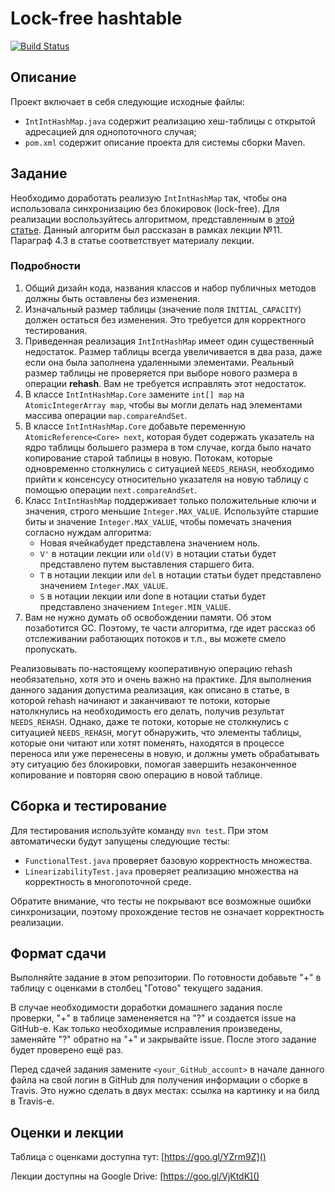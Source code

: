 # Lock-free hashtable

[![Build Status](https://travis-ci.com/ITMO-MPP-2017/lock-free-hashtable-Shemplo.svg?token=B2yLGFz6qwxKVjbLm9Ak&branch=master)](https://travis-ci.com/ITMO-MPP-2017/lock-free-hashtable-Shemplo)

## Описание
Проект включает в себя следующие исходные файлы:

* `IntIntHashMap.java` содержит реализацию хеш-таблицы с открытой адресацией для однопоточного случая;
* `pom.xml` содержит описание проекта для системы сборки Maven.

## Задание
Необходимо доработать реализую `IntIntHashMap` так, чтобы она использовала синхронизацию без блокировок (lock-free). Для реализации воспользуйтесь алгоритмом, представленным в [этой статье](https://arxiv.org/pdf/cs/0303011.pdf). Данный алгоритм был рассказан в рамках лекции №11. Параграф 4.3 в статье соответствует материалу лекции. 

### Подробности
1.	Общий дизайн кода, названия классов и набор публичных методов должны быть оставлены без изменения.
2.	Изначальный размер таблицы (значение поля `INITIAL_CAPACITY`) должен остаться без изменения. Это требуется для корректного тестирования.
3.	Приведенная реализация `IntIntHashMap` имеет один существенный недостаток. Размер таблицы всегда увеличивается в два раза, даже если она была заполнена удаленными элементами. Реальный размер таблицы не проверяется при выборе нового размера в операции **rehash**. Вам не требуется исправлять этот недостаток.
4.	В классе `IntIntHashMap.Core` замените `int[] map` на `AtomicIntegerArray map`, чтобы вы могли делать над элементами массива операции `map.compareAndSet`.
5.	В классе `IntIntHashMap.Core` добавьте переменную `AtomicReference<Сore> next`, которая будет содержать указатель на ядро таблицы большего размера в том случае, когда было начато копирование старой таблицы в новую. Потокам, которые одновременно столкнулись с ситуацией `NEEDS_REHASH`, необходимо прийти к консенсусу относительно указателя на новую таблицу с помощью операции `next.compareAndSet`.
6.	Класс `IntIntHashMap` поддерживает только положительные ключи и значения, строго меньшие `Integer.MAX_VALUE`. Используйте старшие биты и значение `Integer.MAX_VALUE`, чтобы помечать значения согласно нуждам алгоритма:
    * Новая ячейкабудет представлена значением ноль.
    * `V'` в нотации лекции или `old(V)` в нотации статьи будет представлено путем выставления старшего бита. 
    * `T` в нотации лекции или `del` в нотации статьи будет представлено значением `Integer.MAX_VALUE`.
    * `S` в нотации лекции или done в нотации статьи будет представлено значением `Integer.MIN_VALUE`.
7.	Вам не нужно думать об освобождении памяти. Об этом позаботится GC. Поэтому, те части алгоритма, где идет рассказ об отслеживании работающих потоков и т.п., вы можете смело пропускать. 

Реализовывать по-настоящему кооперативную операцию rehash необязательно, хотя это и очень важно на практике. Для выполнения данного задания допустима реализация, как описано в статье, в которой rehash начинают и заканчивают те потоки, которые натолкнулись на необходимость его делать, получив результат `NEEDS_REHASH`. Однако, даже те потоки, которые не столкнулись с ситуацией `NEEDS_REHASH`, могут обнаружить, что элементы таблицы, которые они читают или хотят поменять, находятся в процессе переноса или уже перенесены в новую, и должны уметь обрабатывать эту ситуацию без блокировки, помогая завершить незаконченное копирование и повторяя свою операцию в новой таблице.

## Сборка и тестирование
Для тестирования используйте команду `mvn test`. При этом автоматически будут запущены следующие тесты:

* `FunctionalTest.java` проверяет базовую корректность множества.
* `LinearizabilityTest.java` проверяет реализацию множества на корректность в многопоточной среде.

Обратите внимание, что тесты не покрывают все возможные ошибки синхронизации, поэтому прохождение тестов не означает корректность реализации.

## Формат сдачи

Выполняйте задание в этом репозитории. По готовности добавьте "+" в таблицу с оценками в столбец "Готово" текущего задания. 

В случае необходимости доработки домашнего задания после проверки, "+" в таблице замененяется на "?" и создается issue на GitHub-е. Как только необходимые исправления произведены, заменяйте "?" обратно на "+" и закрывайте issue. После этого задание будет проверено ещё раз.

Перед сдачей задания замените `<your_GitHub_account>` в начале данного файла на свой логин в GitHub для получения информации о сборке в Travis. Это нужно сделать в двух местах: ссылка на картинку и на билд в Travis-е.

## Оценки и лекции
Таблица с оценками доступна тут: [https://goo.gl/YZrm9Z]()

Лекции доступны на Google Drive: [https://goo.gl/VjKtdK]()
